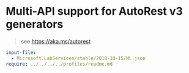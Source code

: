 # Multi-API support for AutoRest v3 generators

> see https://aka.ms/autorest

``` yaml $(enable-multi-api)
input-file:
  - Microsoft.LabServices/stable/2018-10-15/ML.json
require: ../../../../profiles/readme.md
```
